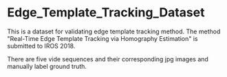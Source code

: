 # Edge_Template_Tracking_Dataset
This is a dataset for validating edge template tracking method. The method "Real-Time Edge Template Tracking via Homography Estimation" is submitted to IROS 2018.

There are five vide sequences and their corresponding jpg images and manually label ground truth.
